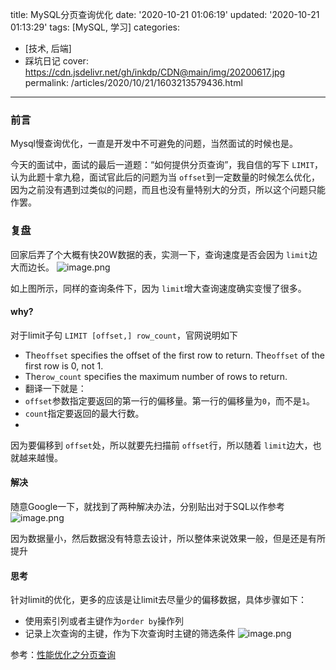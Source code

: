 title: MySQL分页查询优化
date: '2020-10-21 01:06:19'
updated: '2020-10-21 01:13:29'
tags: [MySQL, 学习]
categories:
  - [技术, 后端]
  - 踩坑日记
cover: https://cdn.jsdelivr.net/gh/inkdp/CDN@main/img/20200617.jpg
permalink: /articles/2020/10/21/1603213579436.html
---


### 前言

Mysql慢查询优化，一直是开发中不可避免的问题，当然面试的时候也是。

今天的面试中，面试的最后一道题：“如何提供分页查询”，我自信的写下 `LIMIT`，认为此题十拿九稳，面试官此后的问题为当 `offset`到一定数量的时候怎么优化，因为之前没有遇到过类似的问题，而且也没有量特别大的分页，所以这个问题只能作罢。

### 复盘

回家后弄了个大概有快20W数据的表，实测一下，查询速度是否会因为 `limit`边大而边长。
![image.png](https://cdn.jsdelivr.net/gh/inkdp/CDN@main/img/image-f1d086a6.png)

如上图所示，同样的查询条件下，因为 `limit`增大查询速度确实变慢了很多。

#### why?

对于limit子句 `LIMIT [offset,] row_count`，官网说明如下

* The`offset` specifies the offset of the first row to return. The`offset` of the first row is 0, not 1.
* The`row_count` specifies the maximum number of rows to return.
* 翻译一下就是：
* `offset`参数指定要返回的第一行的偏移量。第一行的偏移量为`0`，而不是`1`。
* `count`指定要返回的最大行数。
*

因为要偏移到 `offset`处，所以就要先扫描前 `offset`行，所以随着 `limit`边大，也就越来越慢。

#### 解决

随意Google一下，就找到了两种解决办法，分别贴出对于SQL以作参考
![image.png](https://cdn.jsdelivr.net/gh/inkdp/CDN@main/img/image-dbe47374.png)

因为数据量小，然后数据没有特意去设计，所以整体来说效果一般，但是还是有所提升

#### 思考

针对limit的优化，更多的应该是让limit去尽量少的偏移数据，具体步骤如下：

* 使用索引列或者主键作为`order by`操作列
* 记录上次查询的主键，作为下次查询时主键的筛选条件
  ![image.png](https://cdn.jsdelivr.net/gh/inkdp/CDN@main/img/image-bef7270a.png)

参考：[性能优化之分页查询](https://segmentfault.com/a/1190000017059239?utm_source=sf-related)
